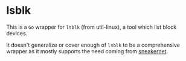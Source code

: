 # lsblk

This is a `Go` wrapper for `lsblk` (from util-linux), a tool which list block devices.

It doesn't generalize or cover enough of `lsblk` to be a comprehensive wrapper as it mostly supports the need coming from  [sneakernet](https://git.memoryoftheworld.org/marcell/sneakernet).
